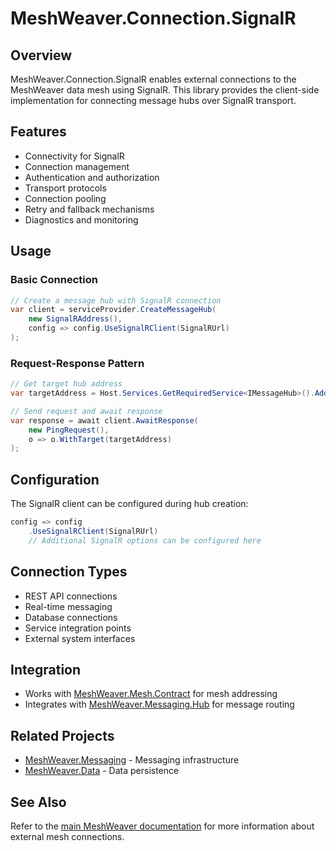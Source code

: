 # MeshWeaver.Connection.SignalR

## Overview
MeshWeaver.Connection.SignalR enables external connections to the MeshWeaver data mesh using SignalR. This library provides the client-side implementation for connecting message hubs over SignalR transport.

## Features
- Connectivity for SignalR
- Connection management
- Authentication and authorization
- Transport protocols
- Connection pooling
- Retry and fallback mechanisms
- Diagnostics and monitoring

## Usage

### Basic Connection
```csharp
// Create a message hub with SignalR connection
var client = serviceProvider.CreateMessageHub(
    new SignalRAddress(),
    config => config.UseSignalRClient(SignalRUrl)
);
```

### Request-Response Pattern
```csharp
// Get target hub address
var targetAddress = Host.Services.GetRequiredService<IMessageHub>().Address;

// Send request and await response
var response = await client.AwaitResponse(
    new PingRequest(),
    o => o.WithTarget(targetAddress)
);
```

## Configuration
The SignalR client can be configured during hub creation:
```csharp
config => config
    .UseSignalRClient(SignalRUrl)
    // Additional SignalR options can be configured here
```

## Connection Types
- REST API connections
- Real-time messaging
- Database connections
- Service integration points
- External system interfaces

## Integration
- Works with [MeshWeaver.Mesh.Contract](../MeshWeaver.Mesh.Contract/README.md) for mesh addressing
- Integrates with [MeshWeaver.Messaging.Hub](../MeshWeaver.Messaging.Hub/README.md) for message routing

## Related Projects
- [MeshWeaver.Messaging](../MeshWeaver.Messaging/README.md) - Messaging infrastructure
- [MeshWeaver.Data](../MeshWeaver.Data/README.md) - Data persistence

## See Also
Refer to the [main MeshWeaver documentation](../../Readme.md) for more information about external mesh connections.
